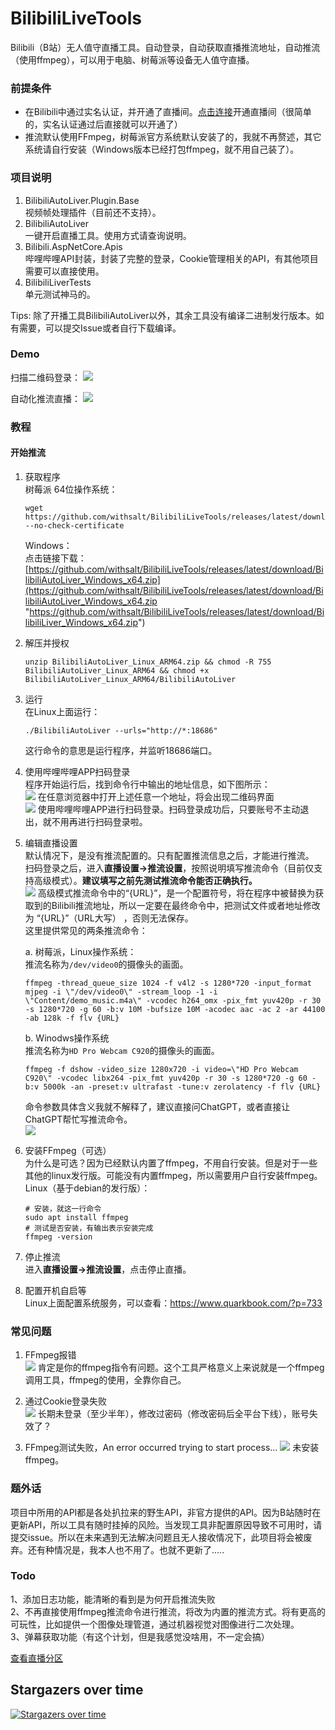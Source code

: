 # BilibiliLiveTools

Bilibili（B站）无人值守直播工具。自动登录，自动获取直播推流地址，自动推流（使用ffmpeg），可以用于电脑、树莓派等设备无人值守直播。  

### 前提条件  
- 在Bilibili中通过实名认证，并开通了直播间。[点击连接](https://link.bilibili.com/p/center/index "点击连接")开通直播间（很简单的，实名认证通过后直接就可以开通了）  
- 推流默认使用FFmpeg，树莓派官方系统默认安装了的，我就不再赘述，其它系统请自行安装（Windows版本已经打包ffmpeg，就不用自己装了）。  

### 项目说明
1. BilibiliAutoLiver.Plugin.Base  
视频帧处理插件（目前还不支持）。  
2. BilibiliAutoLiver  
一键开启直播工具。使用方式请查询说明。  
3. Bilibili.AspNetCore.Apis  
哔哩哔哩API封装，封装了完整的登录，Cookie管理相关的API，有其他项目需要可以直接使用。  
4. BilibiliLiverTests  
单元测试神马的。  

Tips: 除了开播工具BilibiliAutoLiver以外，其余工具没有编译二进制发行版本。如有需要，可以提交Issue或者自行下载编译。  

### Demo
扫描二维码登录：
![](https://raw.githubusercontent.com/withsalt/BilibiliLiveTools/master/docs/images/demo_qrcode_login.jpg)

自动化推流直播：
![](https://raw.githubusercontent.com/withsalt/BilibiliLiveTools/master/docs/images/demo.jpg)


### 教程

#### 开始推流
1. 获取程序  
   树莓派 64位操作系统：  
   ```shell
   wget https://github.com/withsalt/BilibiliLiveTools/releases/latest/download/BilibiliAutoLiver_Linux_ARM64.zip --no-check-certificate
   ```

   Windows：  
   点击链接下载：[https://github.com/withsalt/BilibiliLiveTools/releases/latest/download/BilibiliAutoLiver_Windows_x64.zip](https://github.com/withsalt/BilibiliLiveTools/releases/latest/download/BilibiliAutoLiver_Windows_x64.zip "https://github.com/withsalt/BilibiliLiveTools/releases/latest/download/BilibiliLiver_Windows_x64.zip")

3. 解压并授权  
   ```shell
   unzip BilibiliAutoLiver_Linux_ARM64.zip && chmod -R 755 BilibiliAutoLiver_Linux_ARM64 && chmod +x BilibiliAutoLiver_Linux_ARM64/BilibiliAutoLiver
   ```

4. 运行  
   在Linux上面运行：  
   ```shell
   ./BilibiliAutoLiver --urls="http://*:18686"  
   ```
   这行命令的意思是运行程序，并监听18686端口。  

3. 使用哔哩哔哩APP扫码登录  
   程序开始运行后，找到命令行中输出的地址信息，如下图所示：  
   ![](https://raw.githubusercontent.com/withsalt/BilibiliLiveTools/master/docs/images/use_qrcode_login.jpg)
   在任意浏览器中打开上述任意一个地址，将会出现二维码界面  
   ![](https://raw.githubusercontent.com/withsalt/BilibiliLiveTools/master/docs/images/demo_qrcode_login.jpg)
   使用哔哩哔哩APP进行扫码登录。扫码登录成功后，只要账号不主动退出，就不用再进行扫码登录啦。  

5. 编辑直播设置  
   默认情况下，是没有推流配置的。只有配置推流信息之后，才能进行推流。  
   扫码登录之后，进入**直播设置->推流设置**，按照说明填写推流命令（目前仅支持高级模式）。**建议填写之前先测试推流命令能否正确执行。**  
   ![](https://raw.githubusercontent.com/withsalt/BilibiliLiveTools/master/docs/images/push_setting.jpg)
   高级模式推流命令中的“{URL}”，是一个配置符号，将在程序中被替换为获取到的Bilibili推流地址，所以一定要在最终命令中，把测试文件或者地址修改为 “{URL}”（URL大写） ，否则无法保存。  
   这里提供常见的两条推流命令：  
   
   a. 树莓派，Linux操作系统：  
   推流名称为`/dev/video0`的摄像头的画面。  
   ```shell
   ffmpeg -thread_queue_size 1024 -f v4l2 -s 1280*720 -input_format mjpeg -i \"/dev/video0\" -stream_loop -1 -i \"Content/demo_music.m4a\" -vcodec h264_omx -pix_fmt yuv420p -r 30 -s 1280*720 -g 60 -b:v 10M -bufsize 10M -acodec aac -ac 2 -ar 44100 -ab 128k -f flv {URL}
   ```
   b. Winodws操作系统  
   推流名称为`HD Pro Webcam C920`的摄像头的画面。  
   ```shell
   ffmpeg -f dshow -video_size 1280x720 -i video=\"HD Pro Webcam C920\" -vcodec libx264 -pix_fmt yuv420p -r 30 -s 1280*720 -g 60 -b:v 5000k -an -preset:v ultrafast -tune:v zerolatency -f flv {URL}
   ```
   命令参数具体含义我就不解释了，建议直接问ChatGPT，或者直接让ChatGPT帮忙写推流命令。  
   ![](https://raw.githubusercontent.com/withsalt/BilibiliLiveTools/master/docs/images/ffmpeg_chatgpt_desc.jpg)

7. 安装FFmpeg（可选）  
   为什么是可选？因为已经默认内置了ffmpeg，不用自行安装。但是对于一些其他的linux发行版。可能没有内置ffmpeg，所以需要用户自行安装ffmpeg。  
   Linux（基于debian的发行版）：  
   ```shell
   # 安装，就这一行命令
   sudo apt install ffmpeg
   # 测试是否安装，有输出表示安装完成
   ffmpeg -version
   ```

8. 停止推流  
进入**直播设置->推流设置**，点击停止直播。  

9. 配置开机自启等  
Linux上面配置系统服务，可以查看：https://www.quarkbook.com/?p=733  

### 常见问题

1. FFmpeg报错  
![](https://raw.githubusercontent.com/withsalt/BilibiliLiveTools/master/docs/images/5.png)
肯定是你的ffmpeg指令有问题。这个工具严格意义上来说就是一个ffmpeg调用工具，ffmpeg的使用，全靠你自己。  

2. 通过Cookie登录失败  
![](https://raw.githubusercontent.com/withsalt/BilibiliLiveTools/master/docs/images/6.png)
长期未登录（至少半年），修改过密码（修改密码后全平台下线），账号失效了？

3. FFmpeg测试失败，An error occurred trying to start process...
![](https://raw.githubusercontent.com/withsalt/BilibiliLiveTools/master/docs/images/not_install_ffmpeg.jpg)
未安装ffmpeg。

### 题外话
项目中所用的API都是各处扒拉来的野生API，非官方提供的API。因为B站随时在更新API，所以工具有随时挂掉的风险。当发现工具非配置原因导致不可用时，请提交issue。所以在未来遇到无法解决问题且无人接收情况下，此项目将会被废弃。还有种情况是，我本人也不用了。也就不更新了.....  

### Todo
1、添加日志功能，能清晰的看到是为何开启推流失败  
2、不再直接使用ffmpeg推流命令进行推流，将改为内置的推流方式。将有更高的可玩性，比如提供一个图像处理管道，通过机器视觉对图像进行二次处理。  
3、弹幕获取功能（有这个计划，但是我感觉没啥用，不一定会搞）  

[查看直播分区](https://github.com/withsalt/BilibiliLiveTools/blob/master/%E7%9B%B4%E6%92%AD%E5%88%86%E5%8C%BA.md "查看直播分区")

 ## Stargazers over time
[![Stargazers over time](https://starchart.cc/withsalt/BilibiliLiveTools.svg)](https://starchart.cc/withsalt/BilibiliLiveTools)
